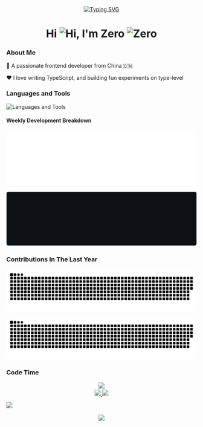 <p align="center">
<a href="https://git.io/typing-svg"><a href="https://git.io/typing-svg"><img src="https://readme-typing-svg.herokuapp.com?font=Fira+Code&duration=4000&pause=1000&center=true&vCenter=true&width=600&lines=Coding+for+the+future......" alt="Typing SVG" /></a></a>
</p>

<h1 align="center">Hi <img src='https://qpluspicture.oss-cn-beijing.aliyuncs.com/6LjjQA/Hi.gif' alt='Hi' width="30"/>, I'm Zero <img src="https://komarev.com/ghpvc/?username=Zero-Rock&label=Profile%20views&color=0e75b6&style=flat" alt="Zero" /></h1>

### About Me

💼 A passionate frontend developer from China 🇨🇳

❤️ I love writing TypeScript, and building fun experiments on type-level

### Languages and Tools

![Languages and Tools](https://skillicons.dev/icons?i=react,vue,typescript,javascript,electron,sass,tailwind,nodejs,expressjs,nestjs,nextjs,vite,jest,webpack,babel,kubernetes,docker,md,mongo,mysql,idea,py&theme=dark)

#### Weekly Development Breakdown

![light](https://raw.githubusercontent.com/Zero-Rock/Zero-Rock/main/images/wakatime_weekly_language_stats.svg#gh-light-mode-only)

![dark](https://raw.githubusercontent.com/Zero-Rock/Zero-Rock/main/images/wakatime_weekly_language_stats_black.svg#gh-dark-mode-only)

### Contributions In The Last Year

![dark](https://raw.githubusercontent.com/Zero-Rock/Zero-Rock/output/github-snake-dark.svg#gh-dark-mode-only)

![light](https://raw.githubusercontent.com/Zero-Rock/Zero-Rock/output/github-snake.svg#gh-light-mode-only)

### Code Time

<div align="center"><img src="https://wakatime.com/share/@f9a0c08a-21d9-4812-9e41-948579bb65dc/a249d5b5-ef68-4593-ae4f-3e6e8df8175e.svg"/></div>


<div align="center">
<a href="#">
<img height="155em" src="https://github-readme-stats.vercel.app/api?username=Zero-Rock&count_private=true&show_icons=true&theme=gruvbox&hide_border=true" />
</a>
  
<a href="#">
    <img height="155em" src="https://github-readme-stats.vercel.app/api/top-langs/?username=Zero-Rock&layout=compact&langs_count=5&theme=gruvbox&hide_border=true" />
  </a>
</div>

![](https://github-readme-activity-graph.cyclic.app/graph?username=Zero-Rock&theme=gruvbox&hide_border=true&bg_color=282828)


<div align="center">
    <a href="#">
    <img height="160em" src="http://github-profile-summary-cards.vercel.app/api/cards/profile-details?username=Zero-Rock&theme=gruvbox" />
  </a>
</div>
